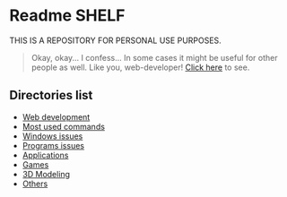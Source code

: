 # Readme SHELF

THIS IS A REPOSITORY FOR PERSONAL USE PURPOSES.
> Okay, okay... I confess... In some cases it might be useful for other people as well. Like you, web-developer! [Click here](web-development/) to see.

## Directories list

- [Web development](web-development/)
- [Most used commands](git-commands/)
- [Windows issues](windows-issues/)
- [Programs issues](programs-issues/)
- [Applications](apps/)
- [Games](games/)
- [3D Modeling](3D-modeling/)
- [Others](others/)